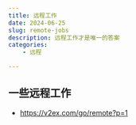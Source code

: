 ```yaml
---
title: 远程工作
date: 2024-06-25
slug: remote-jobs
description: 远程工作才是唯一的答案
categories:
    - 远程

---
```


## 一些远程工作

- https://v2ex.com/go/remote?p=1
